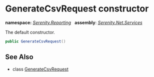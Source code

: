 # GenerateCsvRequest constructor
**namespace:** *[Serenity.Reporting](../../README.md#serenity.reporting-namespace)*   **assembly**: *[Serenity.Net.Services](../../README.md)*

The default constructor.

```csharp
public GenerateCsvRequest()
```

## See Also

* class [GenerateCsvRequest](../GenerateCsvRequest.md)